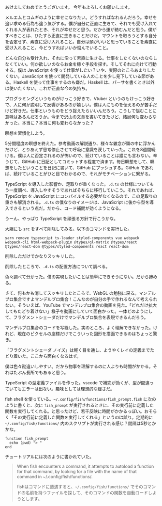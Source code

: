 あけましておめでとうございます。
今年もよろしくお願いします。

メルエムとコムギのように幸せになりたい。どうすればなれるんだろう。幸せを追い求める行為も違う気がする。僕が自分に正直に生きて、それでも受け入れてくれる人が表れたとき、それが幸せだと思う。だから運が絡むんだと思う。僕がすべきことは、ひたすら正直に生きることだけだ。マウントを取ろうとする自分を否定せず、素直に受け入れること。自分は頭がいいと思っていることを素直に受け入れること。今どうすればいいか悩んでいること。

どんな自分も受け入れ、それに沿って素直に生きる。仕事をしたくないのならしなくていい。何か欲しいのならお金を稼ぐ手段を探す。そしてそれに向けて行動する。僕は JavaScript を使って仕事がしたい？いや、実際のところあまりしたくない。JavaScript を使って開発している人のことを少し見下している節がある。Haskell を使って仕事をするのも嫌だ。Haskell は、パーサを書くとき以外は使いたくない。これが正直な今の気持ち。

プログラミングというものがけっこう好きで、Vtuber というのもけっこう好きで、人に何か説明して反響があるのが嬉しい。僕は人にものを伝えるのが苦手だけど好きだ。仕事というものをどう捉えたらいいんだろう。こうして悩むことに意味はあるんだろうか。今まで沢山の文章を書いてきたけど、結局何も変わらなかった。本当に？本当に何も変わらなかった？

瞑想を習慣化しよう。

5分間程度の瞑想を終えた。参考動画の解説通り、様々な雑念が頭の中に浮かんだけど、とりあえず思考停止させて呼吸に意識を戻していった。これを8週間続ける。僕は人に否定されるのが怖いので、続けていることは誰にも言わない。辛うじて、GitHub に日記としてコミットする程度で済ます。毎日瞑想をして、瞑想をしたということを日記に書いて、GitHub にプッシュする。GitHub であれば、続けていることがひと目でわかるので、それがモチベーションに繋がる。

TypeScript を導入した影響か、足取りが重くなった。`.d.ts` の仕様についてもう一度調べ、導入しやすそうであればそちらに移行していこう。それであれば、TypeScript を JavaScript にコンパイルする必要がなくなるので、この足取りの重さも解消される。`.d.ts` の僕なりのイメージは、JavaScript に後から型を導入できるという点だ。だから、コード補間が効くようになる。

うーん、やっぱり TypeScript を頑張る方針で行こうかな。

大胆にも `src` をすべて削除してみる。以下のコマンドを実行した。

```
yarn remove typescript ts-loader styled-components vue webpack webpack-cli html-webpack-plugin @types/gl-matrix @types/react @types/react-dom @types/styled-components react react-dom
```

削除しただけでかなりスッキリした。

削除したところで、`.d.ts` の配置方法について調べる。

色々調べて分かった。僕の実現したいことは簡単にできそうにない。だから諦める。

さて、何もかも消してスッキリしたところで、WebGL の勉強に戻る。マンデルブロ集合ですよマンデルブロ集合！こんなのが自分の手で作れるなんて考えられない。そういえば、YouTube でマンデルブロ集合の動画を見た。「どれだけ拡大してもたどり着けない」様子を動画にしていて面白かった。一体どのようにして、フラグメントシェーダだけでマンデルブロ集合を表現できるんだろう。

マンデルブロ集合のコードを写経した。実のところ、よく理解できなかった。けれど、現在のピクセルの座標だけでこういった図形を描画できるのはちょっと驚き。

「フラグメントシェーダ ノイズ」は軽く目を通し、ようやくレイの定義までたどり着いた。ここから面白くなるはず。

僕は色々勘違いしやすい。だから物事を理解するのに人よりも時間がかかる。それはたぶん長所でもあると思う。

TypeScript の型定義ファイルを作った。vscode で補完が効くが、型が間違っていてもエラーは出ない。趣味としては理想的な緩さだ。

fish shell を使っている。`~/.config/fish/functions/fish_prompt.fish` に次のように書くと、次に `fish_prompt` が実行されるときに、その実行前に定義した関数を実行してくれる。と思ったけど、若干反映に時間がかかるっぽい。おそらく「その実行前に定義した関数を実行してくれる」というのは誤り。定期的に `~/.config/fish/functions/` 内のスクリプトが実行される感じ？間隔は5秒とかかな。

```fish
function fish_prompt
  echo (pwd) "> "
end
```

チュートリアルには次のように書かれていた。

> When fish encounters a command, it attempts to autoload a function for that command, by looking for a file with the name of that command in ~/.config/fish/functions/.  
> 
> fishはコマンドに遭遇すると、`~/.config/fish/functions/` でそのコマンドの名前を持つファイルを探して、そのコマンドの関数を自動ロードしようとします。
